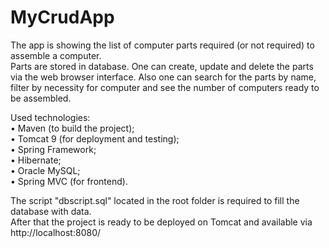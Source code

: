 # MyCrudApp 
The app is showing the list of computer parts required (or not required) to assemble a computer.  
Parts are stored in database. One can create, update and delete the parts via the web browser interface. Also one can search for the parts by name, filter by necessity for computer and see the number of computers ready to be assembled.

Used technologies:  
	• Maven (to build the project);  
	• Tomcat 9 (for deployment and testing);  
	• Spring Framework;  
	• Hibernate;  
	• Oracle MySQL;  
	• Spring MVC (for frontend).
 
The script "dbscript.sql" located in the root folder is required to fill the database with data.  
After that the project is ready to be deployed on Tomcat and available via  
http://localhost:8080/
